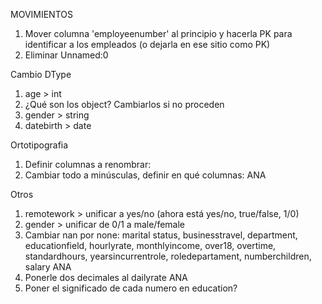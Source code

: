 MOVIMIENTOS
1. Mover columna 'employeenumber' al principio y hacerla PK para identificar a los empleados (o dejarla en ese sitio como PK)
2. Eliminar Unnamed:0

Cambio DType
1. age > int
2. ¿Qué son los object? Cambiarlos si no proceden
3. gender > string
4. datebirth > date

Ortotipografia
1. Definir columnas a renombrar:
2. Cambiar todo a minúsculas, definir en qué columnas: ANA

Otros
1. remotework > unificar a yes/no (ahora está yes/no, true/false, 1/0)
2. gender > unificar de 0/1 a male/female
3. Cambiar nan por none: marital status, businesstravel, department, educationfield, hourlyrate, monthlyincome,
						over18, overtime, standardhours, yearsincurrentrole, roledepartament, numberchildren, salary  ANA
4. Ponerle dos decimales al dailyrate ANA
5. Poner el significado de cada numero en education?